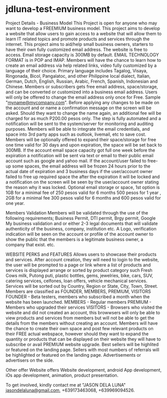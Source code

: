 # jdluna-test-environment
Project Details - Business Model
This Project is open for anyone who may want to develop a FREEMIUM business model.
This project aims to develop a website that allow users to gain access to a website that will allow them to learn IT related topics and promote products and services through the internet.
This project aims to aid/help small business owners, starters to have their own fully customized email address.
The website is free to access. Email storage capacity is 300MB by default.
EMAIL TECHNOLOGY FORMAT is in POP and IMAP.
Members will have the chance to learn how to create an email address via help related links, video fully customized by a language of their choice. Primary language includes Tagalog, Visaya, Ringonada, Bicol, Pangalatoc, and other Philippine local dialect, Italian, German, Dutch, English, Russian, Arabic, French, Spanish, Indonesian and Chinese.
Members or subscribers gets free email address, space/storage, and can be converted or customized into a business email address.
Users will only be offered to change the email address only once for Free. Sample "myname@mycompany.com". Before applying any changes to be made on the account and or name a confirmation message on the screen will be asked. Should they want to change the name again, an additional fee will be charged for as much P200.00 pesos only. The step is fully automated and a notification will be sent to the system/server for monitoring and auditing purposes.
Members will be able to integrate the email credentials, and space into 3rd party apps such as outlook, livemail, etc to save cost.
Members will be optionally offered to expand their space/storage for free one time valid for 30 days and upon expiration, the space will be set back to 300MB. If the account email space capacity got full one week before the expiration a notification will be sent via text or email to their public email account such as google and yahoo mail. If the account/user failed to free-up some spaces, the email address will be frozen 24 hours prior to the actual date of expiration and 3 business days if the user/account owner failed to free up required space the after the expiration it will be locked and a notification on the screen will be seen by the user/account owner stating the reason why it was locked.
Optional email storage or space, 1st option is 1GB for a minimal fee of 250 pesos valid for 6 months 500 pesos for 1 year , 2GB for a minimal fee 300 pesos valid for 6 months and 600 pesos valid for one year.

Members Validation
Members will be validated through the use of the following requirements; Business Permit, DTI permit, Brgy permit, Google My business validation and or either 2-3 legal documents that will validate authenticity of the business, company, institution etc.
A Logo, verification indication will be seen on the account or profile of the account owner to show the public that the members is a legitimate business owner, a company that exist. etc.

WEBSITE PERKS and FEATURES
Allows users to showcase their products and services. 
After account creation, they will need to login to the website, the user will be prompted to a page or link where a list of products and services is displayed arrange or sorted by product category such Fresh Cows milk, Putong puti, plastic bottles, gems, jewelries, bike, cars, SUV, catering services, celfones, loan offers, vehicle mechanical services.
Services will be sorted out by Country, Region or State, City, Town, Street.
Members are classified as FOUNDER, MEMBERS, PREMIUM, VISITORS
FOUNDER - Beta testers, members who subscribed a month when the website has been launched.
MEMBERS - Regular members
PREMIUM - Members who upgraded their services
VISITORS - Browsers who visited the website and did not created an account, this browwsers will only be able to view products and services from members but will not be able to get the details from the members without creating an account.
Members will have the chance to create their own space and post few relevant products on their FREE actual webspace, however should they want to expand the quantity or products that can be displayed on their website they will have to subscribe or avail PREMIUM website upgrade.
Best sellers will be highlited or featured on the landing page.
Sellers with most numbers of referrals will be highlighted or featured on the landing page.
Advertisements or advertisers on the side.

Other offer
Website offers Website development, android App development, iOs app development, animation, product presentation.

To get involved, kindly contact me at "JASON DELA LUNA" jasondelaluna@gmail.com, +639173463068, +639969094526.
